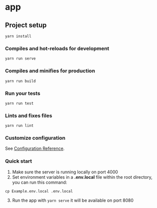 # app

## Project setup
```
yarn install
```

### Compiles and hot-reloads for development
```
yarn run serve
```

### Compiles and minifies for production
```
yarn run build
```

### Run your tests
```
yarn run test
```

### Lints and fixes files
```
yarn run lint
```

### Customize configuration
See [Configuration Reference](https://cli.vuejs.org/config/).


### Quick start
 1. Make sure the server is running locally on port 4000
 2. Set environment variables in a **.env.local** file within the root directory, you can run this command: 
 ```
 cp Example.env.local .env.local
 ```
 3. Run the app with `yarn serve` it will be available on port 8080
  
